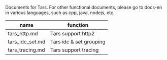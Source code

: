 Documents for Tars. For other functional documents, please go to docs-en in various languages, such as cpp, java, nodejs, etc.

name |function
------------------|----------------
tars_http.md                |Tars support http2
tars_idc_set.md             |Tars idc & set grouping
tars_tracing.md             |Tars support tracing
